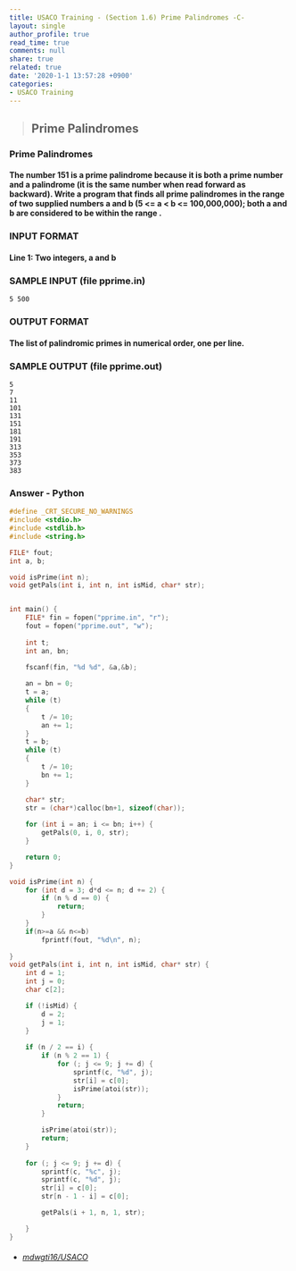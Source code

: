 ```yaml
---
title: USACO Training - (Section 1.6) Prime Palindromes -C-
layout: single
author_profile: true
read_time: true
comments: null
share: true
related: true
date: '2020-1-1 13:57:28 +0900'
categories:
- USACO Training
---
```


> ## Prime Palindromes

### Prime Palindromes
#### The number 151 is a prime palindrome because it is both a prime number and a palindrome (it is the same number when read forward as backward). Write a program that finds all prime palindromes in the range of two supplied numbers a and b (5 <= a < b <= 100,000,000); both a and b are considered to be within the range .

### INPUT FORMAT

#### Line 1:	Two integers, a and b


### SAMPLE INPUT (file pprime.in)
	5 500


### OUTPUT FORMAT

#### The list of palindromic primes in numerical order, one per line.


### SAMPLE OUTPUT (file pprime.out)
	5
	7
	11
	101
	131
	151
	181
	191
	313
	353
	373
	383
	
		
### Answer - Python
```c
#define _CRT_SECURE_NO_WARNINGS
#include <stdio.h>
#include <stdlib.h>
#include <string.h>

FILE* fout;
int a, b;

void isPrime(int n);
void getPals(int i, int n, int isMid, char* str);


int main() {
	FILE* fin = fopen("pprime.in", "r");
	fout = fopen("pprime.out", "w");
	
	int t;
	int an, bn;
	
	fscanf(fin, "%d %d", &a,&b);

	an = bn = 0;
	t = a;
	while (t)
	{
		t /= 10;
		an += 1;
	}
	t = b;
	while (t)
	{
		t /= 10;
		bn += 1;
	}

	char* str;
	str = (char*)calloc(bn+1, sizeof(char));
	
	for (int i = an; i <= bn; i++) {
		getPals(0, i, 0, str);
	}	

	return 0;
}

void isPrime(int n) {
	for (int d = 3; d*d <= n; d += 2) {
		if (n % d == 0) {
			return;
		}
	}
	if(n>=a && n<=b)
		fprintf(fout, "%d\n", n);
	
}
void getPals(int i, int n, int isMid, char* str) {
	int d = 1;
	int j = 0;
	char c[2];

	if (!isMid) {
		d = 2;
		j = 1;
	}
	
	if (n / 2 == i) {
		if (n % 2 == 1) {
			for (; j <= 9; j += d) {
				sprintf(c, "%d", j);
				str[i] = c[0];
				isPrime(atoi(str));
			}
			return;
		}

		isPrime(atoi(str));
		return;
	}
	
	for (; j <= 9; j += d) {
		sprintf(c, "%c", j);
		sprintf(c, "%d", j);
		str[i] = c[0];
		str[n - 1 - i] = c[0];

		getPals(i + 1, n, 1, str);

	}
}
```

* ###### [mdwgti16/USACO]

[mdwgti16/USACO]: https://github.com/mdwgti16/USACO/tree/master/USACO/Chapter%201/Section%201.6